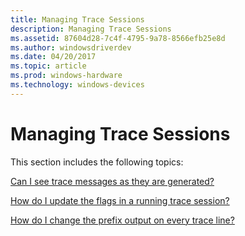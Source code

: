 ```yaml
---
title: Managing Trace Sessions
description: Managing Trace Sessions
ms.assetid: 87604d28-7c4f-4795-9a78-8566efb25e8d
ms.author: windowsdriverdev
ms.date: 04/20/2017
ms.topic: article
ms.prod: windows-hardware
ms.technology: windows-devices
---
```


# Managing Trace Sessions


This section includes the following topics:

[Can I see trace messages as they are generated?](can-i-see-trace-messages-as-they-are-generated-.md)

[How do I update the flags in a running trace session?](how-do-i-update-the-flags-in-a-running-trace-session-.md)

[How do I change the prefix output on every trace line?](how-do-i-change-the-prefix-output-on-every-trace-line-.md)

 

 





